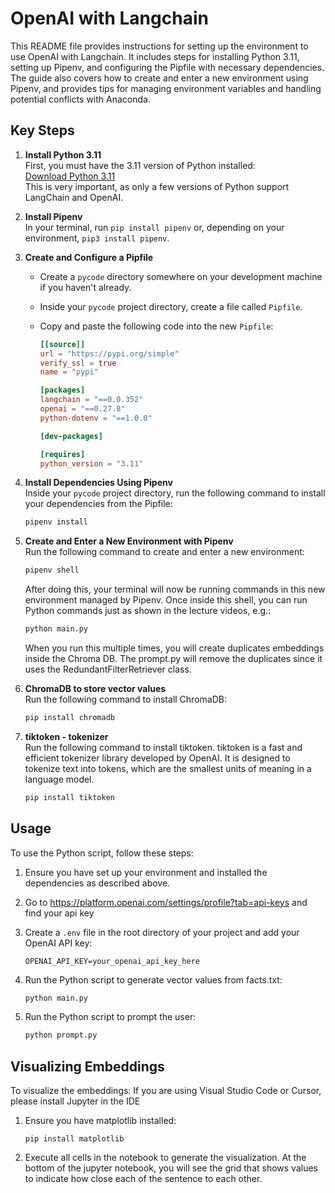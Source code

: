 # OpenAI with Langchain

This README file provides instructions for setting up the environment to use OpenAI with Langchain. It includes steps for installing Python 3.11, setting up Pipenv, and configuring the Pipfile with necessary dependencies. The guide also covers how to create and enter a new environment using Pipenv, and provides tips for managing environment variables and handling potential conflicts with Anaconda.

## Key Steps

1. **Install Python 3.11**  
   First, you must have the 3.11 version of Python installed:  
   [Download Python 3.11](https://www.python.org/downloads/)  
   This is very important, as only a few versions of Python support LangChain and OpenAI.

2. **Install Pipenv**  
   In your terminal, run `pip install pipenv` or, depending on your environment, `pip3 install pipenv`.

3. **Create and Configure a Pipfile**

    - Create a `pycode` directory somewhere on your development machine if you haven't already.
    - Inside your `pycode` project directory, create a file called `Pipfile`.
    - Copy and paste the following code into the new `Pipfile`:

        ```toml
        [[source]]
        url = "https://pypi.org/simple"
        verify_ssl = true
        name = "pypi"

        [packages]
        langchain = "==0.0.352"
        openai = "==0.27.8"
        python-dotenv = "==1.0.0"

        [dev-packages]

        [requires]
        python_version = "3.11"
        ```

4. **Install Dependencies Using Pipenv**  
   Inside your `pycode` project directory, run the following command to install your dependencies from the Pipfile:

    ```sh
    pipenv install
    ```

5. **Create and Enter a New Environment with Pipenv**  
   Run the following command to create and enter a new environment:

    ```sh
    pipenv shell
    ```

    After doing this, your terminal will now be running commands in this new environment managed by Pipenv. Once inside this shell, you can run Python commands just as shown in the lecture videos, e.g.:

    ```sh
    python main.py
    ```

    When you run this multiple times, you will create duplicates embeddings inside the Chroma DB.
    The prompt.py will remove the duplicates since it uses the RedundantFilterRetriever class.

6. **ChromaDB to store vector values**  
   Run the following command to install ChromaDB:

    ```sh
    pip install chromadb
    ```

7. **tiktoken - tokenizer**  
   Run the following command to install tiktoken.
   tiktoken is a fast and efficient tokenizer library developed by OpenAI. It is designed to tokenize text into tokens, which are the smallest units of meaning in a language model.

    ```sh
    pip install tiktoken
    ```

## Usage

To use the Python script, follow these steps:

1. Ensure you have set up your environment and installed the dependencies as described above.
2. Go to https://platform.openai.com/settings/profile?tab=api-keys and find your api key
3. Create a `.env` file in the root directory of your project and add your OpenAI API key:
    ```env
    OPENAI_API_KEY=your_openai_api_key_here
    ```
4. Run the Python script to generate vector values from facts.txt:

    ```sh
    python main.py
    ```

5. Run the Python script to prompt the user:

    ```sh
    python prompt.py
    ```

## Visualizing Embeddings

To visualize the embeddings:
If you are using Visual Studio Code or Cursor, please install Jupyter in the IDE

1. Ensure you have matplotlib installed:

    ```
    pip install matplotlib
    ```

2. Execute all cells in the notebook to generate the visualization.
   At the bottom of the jupyter notebook, you will see the grid that shows values to indicate how close each of the sentence to each other.
